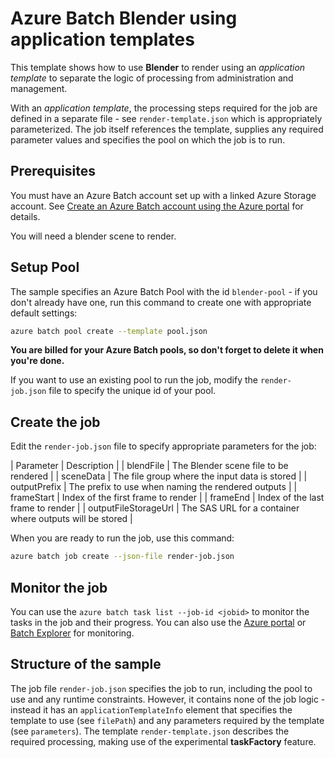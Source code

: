 # Azure Batch Blender using application templates

This template shows how to use **Blender** to render using an *application template* to separate the logic of processing from administration and management.

With an *application template*, the processing steps required for the job are defined in a separate file - see `render-template.json` which is appropriately parameterized. The job itself references the template, supplies any required parameter values and specifies the pool on which the job is to run.

## Prerequisites

You must have an Azure Batch account set up with a linked Azure Storage account. See [Create an Azure Batch account using the Azure portal](https://docs.microsoft.com/azure/batch/batch-account-create-portal) for details.

You will need a blender scene to render.

## Setup Pool

The sample specifies an Azure Batch Pool with the id `blender-pool` - if you don't already have one, run this command to create one with appropriate default settings:

```bash
azure batch pool create --template pool.json
```

**You are billed for your Azure Batch pools, so don't forget to delete it when you're done.**

If you want to use an existing pool to run the job, modify the `render-job.json` file to specify the unique id of your pool.

## Create the job

Edit the `render-job.json` file to specify appropriate parameters for the job:

| Parameter | Description |
| blendFile | The Blender scene file to be rendered |
| sceneData | The file group where the input data is stored |
| outputPrefix | The prefix to use when naming the rendered outputs |
| frameStart | Index of the first frame to render |
| frameEnd | Index of the last frame to render |
| outputFileStorageUrl | The SAS URL for a container where outputs will be stored |

When you are ready to run the job, use this command:

```bash
azure batch job create --json-file render-job.json
```

## Monitor the job

You can use the `azure batch task list --job-id <jobid>` to monitor the tasks in the job and their progress.
You can also use the [Azure portal](https://portal.azure.com) or [Batch Explorer](https://github.com/Azure/azure-batch-samples/tree/master/CSharp/BatchExplorer) for monitoring.

## Structure of the sample

The job file `render-job.json` specifies the job to run, including the pool to use and any runtime constraints. However, it contains none of the job logic - instead it has an `applicationTemplateInfo` element that specifies the template to use (see `filePath`) and any parameters required by the template (see `parameters`). The template `render-template.json` describes the required processing, making use of the experimental **taskFactory** feature.
 

